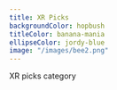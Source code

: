 ```yaml
---
title: XR Picks
backgroundColor: hopbush
titleColor: banana-mania
ellipseColor: jordy-blue
image: "/images/bee2.png"
---
```


XR picks category